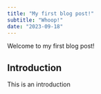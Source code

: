```yaml
---
title: "My first blog post!"
subtitle: "Whoop!"
date: "2023-09-18"
---
```


Welcome to my first blog post!

## Introduction
This is an introduction